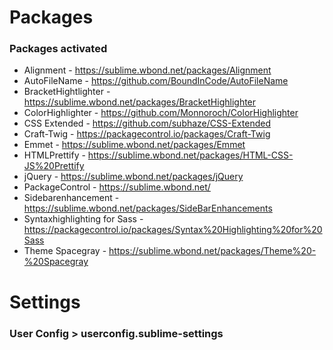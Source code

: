 # Packages
### Packages activated
- Alignment - https://sublime.wbond.net/packages/Alignment
- AutoFileName - https://github.com/BoundInCode/AutoFileName
- BracketHightlighter - https://sublime.wbond.net/packages/BracketHighlighter
- ColorHighlighter - https://github.com/Monnoroch/ColorHighlighter
- CSS Extended - https://github.com/subhaze/CSS-Extended
- Craft-Twig - https://packagecontrol.io/packages/Craft-Twig
- Emmet - https://sublime.wbond.net/packages/Emmet
- HTMLPrettify - https://sublime.wbond.net/packages/HTML-CSS-JS%20Prettify
- jQuery - https://sublime.wbond.net/packages/jQuery
- PackageControl - https://sublime.wbond.net/
- Sidebarenhancement - https://sublime.wbond.net/packages/SideBarEnhancements
- Syntaxhighlighting for Sass - https://packagecontrol.io/packages/Syntax%20Highlighting%20for%20Sass
- Theme Spacegray - https://sublime.wbond.net/packages/Theme%20-%20Spacegray

# Settings
### User Config > userconfig.sublime-settings
